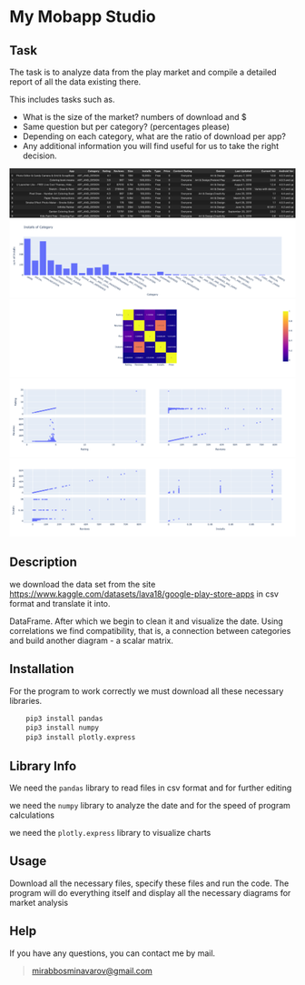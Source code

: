 # My Mobapp Studio

## Task

The task is to analyze data from the play market and compile a detailed report of all the data existing there.

This includes tasks such as.

* What is the size of the market? numbers of download and $
* Same question but per category? (percentages please)
* Depending on each category, what are the ratio of download per app?
* Any additional information you will find useful for us to take the right decision.

<img src='a.png'>

<img src='b.png'>

<img src='c.png'>

<img src='d.png'>

<img src='e.png'>



## Description

we download the data set from the site https://www.kaggle.com/datasets/lava18/google-play-store-apps in csv format and translate it into.

DataFrame. After which we begin to clean it and visualize the date. Using correlations we find
compatibility, that is, a connection between categories and build another diagram - a scalar matrix.

## Installation

For the program to work correctly we must download all these necessary libraries.

```python
    pip3 install pandas
    pip3 install numpy
    pip3 install plotly.express
```


## Library Info

We need the `pandas` library to read files in csv format and for further editing

we need the `numpy` library to analyze the date and for the speed of program calculations

we need the `plotly.express` library to visualize charts

## Usage

Download all the necessary files, specify these files and run the code.
The program will do everything itself and display all the necessary diagrams for market analysis

## Help

If you have any questions, you can contact me by mail.

> mirabbosminavarov@gmail.com